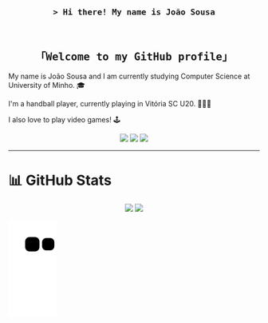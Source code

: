 <!-- Introdução --> 

<h3 align= "center"> 
       <samp>&gt; Hi there! My name is João Sousa 
  </samp>

</h3> 

<br>

<!-- Welcome -->
<h2 align= "center"> 
       <samp> 「Welcome to my GitHub profile」
  </samp>  
</h3>
         
         
         
My name is João Sousa and I am currently studying Computer Science at University of Minho. 🎓 

I'm a handball player, currently playing in Vitória SC U20. 🤾🏻‍♂️

I also love to play video games! 🕹 




<p align="center">
<a target="_blank" href="https://www.instagram.com/joao.sousa64/"><img src="https://img.shields.io/badge/Instagram-E4405F?style=for-the-badge&logo=instagram&logoColor=white"></a>
<a target="_blank" href="https://twitter.com/Joao_Sousa64"><img src="https://img.shields.io/badge/Twitter-1DA1F2?style=for-the-badge&logo=twitter&logoColor=white"></a>
<a target="_blank" href="https://www.facebook.com/joaoafonso.almeidasousa.3/"><img src="https://img.shields.io/badge/Facebook-1877F2?style=for-the-badge&logo=facebook&logoColor=white"></a>

  
  <hr> 

<h1> 

<h1> 📊 GitHub Stats </h1> 
  
<p align="center">
<img height="200px" src="https://github-readme-stats.vercel.app/api?username=sousini&theme=dark&show_icons=true">
<img height="200px" src="https://github-readme-stats.vercel.app/api/top-langs/?username=sousini&theme=dark&show_icons=true">
</p>




 
![Snake animation](https://github.com/sousini/sousini/blob/output/github-contribution-grid-snake.svg)
